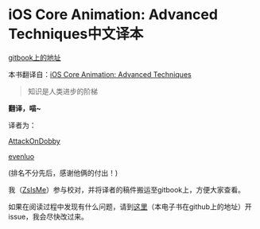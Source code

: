 iOS Core Animation: Advanced Techniques中文译本
=======

[gitbook上的地址](https://zsisme.gitbooks.io/ios-/content/)

本书翻译自：[iOS Core Animation: Advanced Techniques](http://www.amazon.com/iOS-Core-Animation-Advanced-Techniques-ebook/dp/B00EHJCORC/ref=sr_1_1?ie=UTF8&qid=1423192842&sr=8-1&keywords=Core+Animation+Advanced+Techniques)



>知识是人类进步的阶梯

   **翻译，喵~**

   译者为：
   
   [AttackOnDobby](https://github.com/AttackOnDobby)
   
   [evenluo](https://github.com/evenluo/)
   
   (排名不分先后，感谢他俩的付出！)

   我（[ZsIsMe](https://github.com/ZsIsMe)）参与校对，并将译者的稿件搬运至gitbook上，方便大家查看。

如果在阅读过程中发现有什么问题，请到[这里](https://github.com/ZsIsMe/ios_core_animation_advanced_techniques)（本电子书在github上的地址）开issue，我会尽快改过来。

